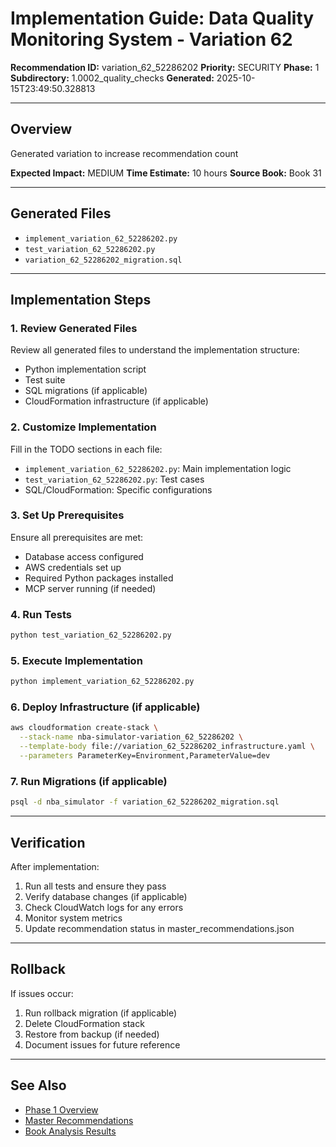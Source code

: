 # Implementation Guide: Data Quality Monitoring System - Variation 62

**Recommendation ID:** variation_62_52286202
**Priority:** SECURITY
**Phase:** 1
**Subdirectory:** 1.0002_quality_checks
**Generated:** 2025-10-15T23:49:50.328813

---

## Overview

Generated variation to increase recommendation count

**Expected Impact:** MEDIUM
**Time Estimate:** 10 hours
**Source Book:** Book 31

---

## Generated Files

- `implement_variation_62_52286202.py`
- `test_variation_62_52286202.py`
- `variation_62_52286202_migration.sql`

---

## Implementation Steps

### 1. Review Generated Files

Review all generated files to understand the implementation structure:
- Python implementation script
- Test suite
- SQL migrations (if applicable)
- CloudFormation infrastructure (if applicable)

### 2. Customize Implementation

Fill in the TODO sections in each file:
- `implement_variation_62_52286202.py`: Main implementation logic
- `test_variation_62_52286202.py`: Test cases
- SQL/CloudFormation: Specific configurations

### 3. Set Up Prerequisites

Ensure all prerequisites are met:
- Database access configured
- AWS credentials set up
- Required Python packages installed
- MCP server running (if needed)

### 4. Run Tests

```bash
python test_variation_62_52286202.py
```

### 5. Execute Implementation

```bash
python implement_variation_62_52286202.py
```

### 6. Deploy Infrastructure (if applicable)

```bash
aws cloudformation create-stack \
  --stack-name nba-simulator-variation_62_52286202 \
  --template-body file://variation_62_52286202_infrastructure.yaml \
  --parameters ParameterKey=Environment,ParameterValue=dev
```

### 7. Run Migrations (if applicable)

```bash
psql -d nba_simulator -f variation_62_52286202_migration.sql
```

---

## Verification

After implementation:
1. Run all tests and ensure they pass
2. Verify database changes (if applicable)
3. Check CloudWatch logs for any errors
4. Monitor system metrics
5. Update recommendation status in master_recommendations.json

---

## Rollback

If issues occur:
1. Run rollback migration (if applicable)
2. Delete CloudFormation stack
3. Restore from backup (if needed)
4. Document issues for future reference

---

## See Also

- [Phase 1 Overview](/Users/ryanranft/nba-simulator-aws/docs/phases/phase_1/)
- [Master Recommendations](/Users/ryanranft/nba-mcp-synthesis/analysis_results/master_recommendations.json)
- [Book Analysis Results](/Users/ryanranft/nba-mcp-synthesis/analysis_results/)
